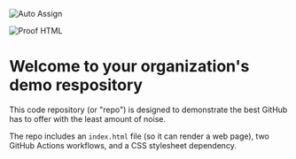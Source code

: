 ![Auto Assign](https://github.com/dhdmch/demo-repository/actions/workflows/auto-assign.yml/badge.svg)

![Proof HTML](https://github.com/dhdmch/demo-repository/actions/workflows/proof-html.yml/badge.svg)

# Welcome to your organization's demo respository
This code repository (or "repo") is designed to demonstrate the best GitHub has to offer with the least amount of noise.

The repo includes an `index.html` file (so it can render a web page), two GitHub Actions workflows, and a CSS stylesheet dependency.
